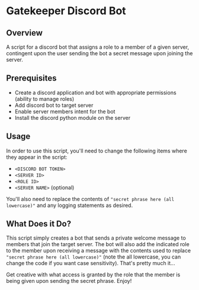 # Gatekeeper Discord Bot
## Overview
A script for a discord bot that assigns a role to a member of a given server, contingent upon the user sending the bot a secret message upon joining the server.

## Prerequisites
- Create a discord application and bot with appropriate permissions (ability to manage roles)
- Add discord bot to target server
- Enable server members intent for the bot
- Install the discord python module on the server

## Usage

In order to use this script, you'll need to change the following items where they appear in the script:

-  `<DISCORD BOT TOKEN>`
- `<SERVER ID>`
- `<ROLE ID>`
- `<SERVER NAME>` (optional)

You'll also need to replace the contents of `"secret phrase here (all lowercase)"` and any logging statements as desired.

## What Does it Do?
This script simply creates a bot that sends a private welcome message to members that join the target server. The bot will also add the indicated role to the member upon receiving a message with the contents used to replace `"secret phrase here (all lowercase)"` (note the all lowercase, you can change the code if you want case sensitivity). That's pretty much it...

Get creative with what access is granted by the role that the member is being given upon sending the secret phrase. Enjoy!
